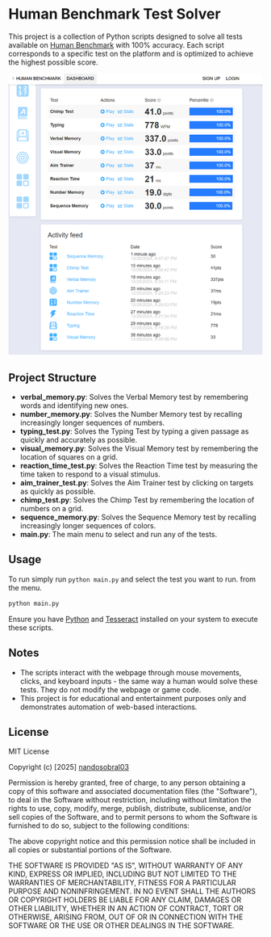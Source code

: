 # Human Benchmark Test Solver

This project is a collection of Python scripts designed to solve all tests available on [Human Benchmark](https://humanbenchmark.com/dashboard) with 100% accuracy. Each script corresponds to a specific test on the platform and is optimized to achieve the highest possible score.

![Test Results](./score.png)

## Project Structure

- **verbal_memory.py**: Solves the Verbal Memory test by remembering words and identifying new ones.
- **number_memory.py**: Solves the Number Memory test by recalling increasingly longer sequences of numbers.
- **typing_test.py**: Solves the Typing Test by typing a given passage as quickly and accurately as possible.
- **visual_memory.py**: Solves the Visual Memory test by remembering the location of squares on a grid.
- **reaction_time_test.py**: Solves the Reaction Time test by measuring the time taken to respond to a visual stimulus.
- **aim_trainer_test.py**: Solves the Aim Trainer test by clicking on targets as quickly as possible.
- **chimp_test.py**: Solves the Chimp Test by remembering the location of numbers on a grid.
- **sequence_memory.py**: Solves the Sequence Memory test by recalling increasingly longer sequences of colors.
- **main.py**: The main menu to select and run any of the tests.

## Usage

To run simply run `python main.py` and select the test you want to run. from the menu.

```bash
python main.py
```

Ensure you have [Python](https://www.python.org/downloads/) and [Tesseract](https://github.com/UB-Mannheim/tesseract/wiki) installed on your system to execute these scripts.

## Notes

- The scripts interact with the webpage through mouse movements, clicks, and keyboard inputs - the same way a human would solve these tests. They do not modify the webpage or game code.
- This project is for educational and entertainment purposes only and demonstrates automation of web-based interactions.

## License

MIT License

Copyright (c) [2025] [nandosobral03](https://github.com/nandosobral03)

Permission is hereby granted, free of charge, to any person obtaining a copy
of this software and associated documentation files (the "Software"), to deal
in the Software without restriction, including without limitation the rights
to use, copy, modify, merge, publish, distribute, sublicense, and/or sell
copies of the Software, and to permit persons to whom the Software is
furnished to do so, subject to the following conditions:

The above copyright notice and this permission notice shall be included in all
copies or substantial portions of the Software.

THE SOFTWARE IS PROVIDED "AS IS", WITHOUT WARRANTY OF ANY KIND, EXPRESS OR
IMPLIED, INCLUDING BUT NOT LIMITED TO THE WARRANTIES OF MERCHANTABILITY,
FITNESS FOR A PARTICULAR PURPOSE AND NONINFRINGEMENT. IN NO EVENT SHALL THE
AUTHORS OR COPYRIGHT HOLDERS BE LIABLE FOR ANY CLAIM, DAMAGES OR OTHER
LIABILITY, WHETHER IN AN ACTION OF CONTRACT, TORT OR OTHERWISE, ARISING FROM,
OUT OF OR IN CONNECTION WITH THE SOFTWARE OR THE USE OR OTHER DEALINGS IN THE
SOFTWARE.
